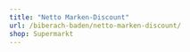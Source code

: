 ```yaml
---
title: "Netto Marken-Discount"
url: /biberach-baden/netto-marken-discount/
shop: Supermarkt
---
```

